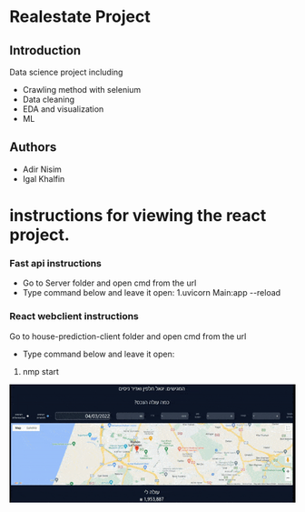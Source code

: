 # Realestate Project

## Introduction
Data science project including
* Crawling method with selenium
* Data cleaning 
* EDA and visualization
* ML


## Authors
* Adir Nisim
* Igal Khalfin



# instructions for viewing the react project.

### Fast api instructions
* Go to Server folder and open cmd from the url 
* Type command below and leave it open:
1.uvicorn Main:app --reload

### React webclient instructions
Go to house-prediction-client folder and open cmd from the url 
* Type command below and leave it open:
1. nmp start


![](Webclient.gif)
